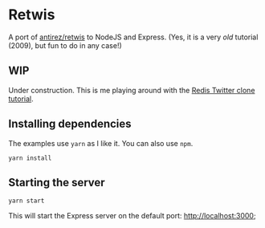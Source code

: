 # Retwis

A port of [antirez/retwis](https://github.com/antirez/retwis) to NodeJS and Express.
(Yes, it is a very _old_ tutorial (2009), but fun to do in any case!)

## WIP

Under construction. This is me playing around with the [Redis Twitter clone tutorial](https://redis.io/topics/twitter-clone).

## Installing dependencies

The examples use `yarn` as I like it. You can also use `npm`.

```
yarn install
```

## Starting the server

```
yarn start
```

This will start the Express server on the default port: [http://localhost:3000](http://localhost:3000);

